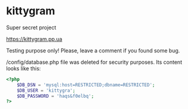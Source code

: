 # kittygram
Super secret project

https://kittygram.pp.ua

Testing purpose only! Please, leave a comment if you found some bug.

/config/database.php file was deleted for security purposes. Its content looks like this:
```php
<?php
    $DB_DSN = 'mysql:host=RESTRICTED;dbname=RESTRICTED';
    $DB_USER = 'kittygra';
    $DB_PASSWORD = 'haqs&f0elbq';
?>
```
